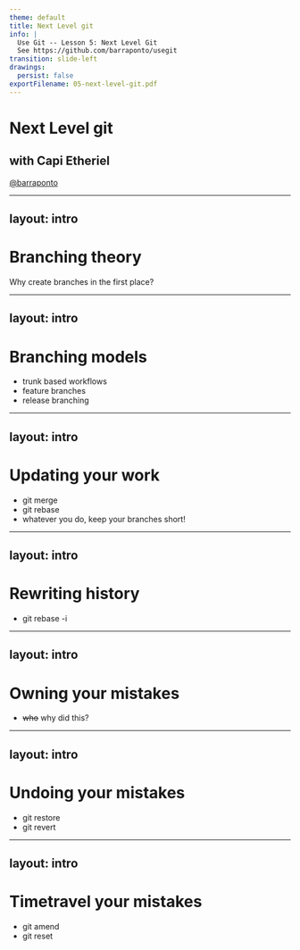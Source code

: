 ```yaml
---
theme: default
title: Next Level git
info: |
  Use Git -- Lesson 5: Next Level Git
  See https://github.com/barraponto/usegit
transition: slide-left
drawings:
  persist: false
exportFilename: 05-next-level-git.pdf
---
```


# Next Level git

## with Capi Etheriel

[@barraponto](https://github.com/barraponto)

---
layout: intro
---

# Branching theory

Why create branches in the first place?

---
layout: intro
---

# Branching models

- trunk based workflows
- feature branches
- release branching

---
layout: intro
---

# Updating your work

- git merge
- git rebase
- whatever you do, keep your branches short!

---
layout: intro
---

# Rewriting history

- git rebase -i

---
layout: intro
---

# Owning your mistakes

- ~~who~~ why did this?

<!-- Explain rationale behind git blame. -->

---
layout: intro
---

# Undoing your mistakes

- git restore
- git revert

<!--
    tldr git restore
    also, what if you only want to partially revert? git revert -n
 -->

---
layout: intro
---

# Timetravel your mistakes

- git amend
- git reset

<!--
    Explain the consequences of time travel
    break something to show git push -f
    git reset is not a big deal
-->